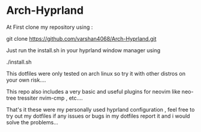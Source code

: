 # Arch-Hyprland


                                                                                                                                                                 
  At First clone my repository using : 

  git clone https://github.com/varshan4068/Arch-Hyprland.git

  Just run the install.sh in your hyprland window manager using
  
  ./install.sh 

  This dotfiles were only tested on arch linux so try it with other distros on your own risk....

  This repo also includes a very basic and useful plugins for neovim like neo-tree tressiter nvim-cmp , etc.... 

  That's it these were my personally used hyprland configuration , feel free to try out my dotfiles if any issues or bugs in my dotfiles report it and i would solve the problems... 
